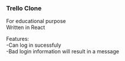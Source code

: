 ### Trello Clone
For educational purpose <br>
Written in React <br>

Features: <br>
-Can log in sucessfuly <br>
-Bad login information will result in a message <br>
